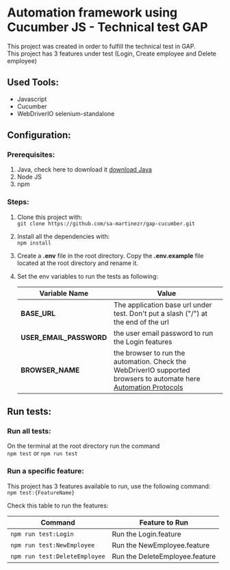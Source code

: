 # Automation framework using Cucumber JS - Technical test GAP
This project was created in order to fulfill the technical test in GAP.  
This project has 3 features under test (Login, Create employee and Delete employee)

## Used Tools:
- Javascript
- Cucumber
- WebDriverIO selenium-standalone

## Configuration:

### Prerequisites:
1. Java, check here to download it [download Java](https://www.oracle.com/downloads/)
2. Node JS
3. npm

### Steps:
1. Clone this project with:  
`git clone https://github.com/sa-martinezr/gap-cucumber.git`
2. Install all the dependencies with:  
`npm install`
3. Create a **.env** file in the root directory. Copy the **.env.example** file located at the root directory and rename it.
4. Set the env variables to run the tests as following:

   Variable Name | Value
   ------------ | -------------
   **BASE_URL** | The application base url under test. Don't put a slash ("/") at the end of the url
   **USER_EMAIL_PASSWORD** | the user email password to run the Login features
   **BROWSER_NAME** | the browser to run the automation. Check the WebDriverIO supported browsers to automate here [Automation Protocols](https://webdriver.io/docs/automationProtocols.html)  

## Run tests:

### Run all tests:

On the terminal at the root directory run the command  
`npm test` or `npm run test` 

### Run a specific feature:
This project has 3 features available to run, use the following command:  
`npm test:{FeatureName}`

Check this table to run the features:

   Command | Feature to Run
   ------------ | -------------
   `npm run test:Login` | Run the Login.feature
   `npm run test:NewEmployee` |  Run the NewEmployee.feature
   `npm run test:DeleteEmployee` | Run the DeleteEmployee.feature
